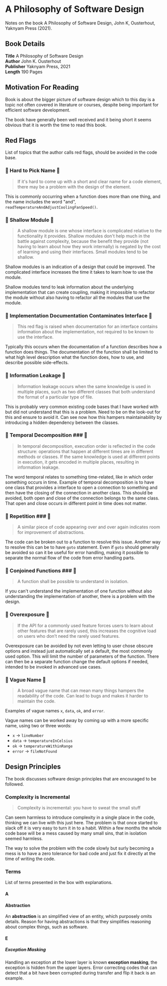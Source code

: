 # A Philosophy of Software Design

Notes on the book A Philosophy of Software Design, John K, Ousterhout, Yaknyam Press (2021).

## Book Details

**Title** A Philosophy of Software Design  
**Author** John K. Ousterhout  
**Publisher** Yaknyam Press, 2021  
**Length** 190 Pages  

## Motivation For Reading

Book is about the bigger picture of software design which to this day is a topic not often covered in literature or courses, despite being important for efficient software development. 

The book have generally been well received and it being short it seems obvious that it is worth the time to read this book.

## Red Flags

List of topics that the author calls red flags, should be avoided in the code base.

### &#x1F6A9; Hard to Pick Name &#x1F6A9;

> If it's hard to come up with a short and clear name for a code element, there may be a problem with the design of the element.

This is commonly occurring when a function does more than one thing, and the name includes the word "and", `readTemperatureAndAdjustCoolingFanSpeed()`. 

### &#x1F6A9; Shallow Module &#x1F6A9;

> A shallow module is one whose interface is complicated relative to the functionality it provides. Shallow modules don't help much in the battle against complexity, because the benefit they provide (not having to learn about how they work internally) is negated by the cost of learning and using their interfaces. Small modules tend to be shallow.

Shallow modules is an indication of a design that could be improved. The complicated interface increases the time it takes to learn how to use the module.

Shallow modules tend to leak information about the underlying implementation that can create coupling, making it impossible to refactor the module without also having to refactor all the modules that use the module.

### &#x1F6A9; Implementation Documentation Contaminates Interface &#x1F6A9;

> This red flag is raised when documentation for an interface contains information about the implementation, not required to be known to use the interface.

Typically this occurs when the documentation of a function describes how a function does things. The documentation of the function shall be limited to what high level description what the function does, how to use, and describe possible side-effects.

### &#x1F6A9; Information Leakage &#x1F6A9;

> Information leakage occurs when the same knowledge is used in multiple places, such as two different classes that both understand the format of a particular type of file.

This is probably very common existing code bases that I have worked with but did not understand that this is a problem. Need to be on the look-out for this and ensure to avoid it. Can see now how this hampers maintainability by introducing a hidden dependency between the classes.

### &#x1F6A9; Temporal Decomposition ### &#x1F6A9;

> In temporal decomposition, execution order is reflected in the code structure: operations that happen at different times are in different methods or classes. If the same knowledge is used at different points in execution, it gets encoded in multiple places, resulting in information leakage.

The word temporal relates to something time-related, like in which order something occurs in time. Example of temporal decomposition is to have one class that provides a interface to open a connection to something and then have the closing of the connection in another class. This should be avoided, both open and close of the connection belongs to the same class. That open and close occurs in different point in time does not matter.

### &#x1F6A9; Repetition ### &#x1F6A9;

> A similar piece of code appearing over and over again indicates room for improvement of abstractions.

The code can be broken out to a function to resolve this issue. Another way to resolve this can be to have `goto` statement. Even if `goto` should generally be avoided so can it be useful for error handling, making it possible to separate the normal flow of the code from error handling parts.

### &#x1F6A9; Conjoined Functions ### &#x1F6A9;

> A function shall be possible to understand in isolation.

If you can't understand the implementation of one function without also understanding the implementation of another, there is a problem with the design.

### &#x1F6A9; Overexposure &#x1F6A9;

> If the API for a commonly used feature forces users to learn about other
features that are rarely used, this increases the cognitive load on users who
don’t need the rarely used features.

Overexposure can be avoided by not even letting to user chose obscure options and instead just automatically set a default, the most commonly used option. This will limit the number of parameters of the function. There can then be a separate function change the default options if needed, intended to be invoked in advanced use cases.

### &#x1F6A9; Vague Name &#x1F6A9;

> A broad vague name that can mean many things hampers the readability of the code. Can lead to bugs and makes it harder to maintain the code.

Examples of vague names `x`, `data`, `ok`, and `error`.

Vague names can be worked away by coming up with a more specific name, using two or three words:

- `x` -> `lineNumber`
- `data` -> `temperatureInCelsius`
- `ok` -> `temperatureWithinRange`
- `error` -> `fileNotFound`

## Design Principles

The book discusses software design principles that are encouraged to be followed.

### Complexity is Incremental

> Complexity is incremental: you have to sweat the small stuff

Can seem harmless to introduce complexity in a single place in the code, thinking we can live with this just here. The problem is that once started to slack off it is very easy to turn it in to a habit. Within a few months the whole code base will be a mess caused by many small sins, that in isolation seemed harmless.

The way to solve the problem with the code slowly but surly becoming a mess is to have a zero tolerance for bad code and just fix it directly at the time of writing the code.

### Terms

List of terms presented in the box with explanations.

#### A

#### Abstraction

An **abstraction** is an simplified view of an entity, which purposely omits details. Reason for having abstractions is that they simplifies reasoning about complex things, such as software.

#### E

##### Exception Masking

Handling an exception at the lower layer is known **exception masking**, the exception is hidden from the upper layers. Error correcting codes that can detect that a bit have been corrupted during transfer and flip it back is an example.